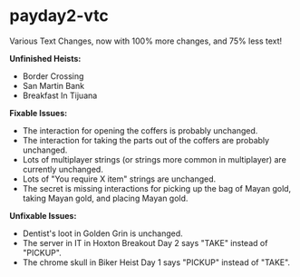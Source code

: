 # payday2-vtc
Various Text Changes, now with 100% more changes, and 75% less text!

**Unfinished Heists:**
- Border Crossing  
- San Martin Bank  
- Breakfast In Tijuana  

**Fixable Issues:**
- The interaction for opening the coffers is probably unchanged.
- The interaction for taking the parts out of the coffers are probably unchanged.
- Lots of multiplayer strings (or strings more common in multiplayer) are currently unchanged.
- Lots of "You require X item" strings are unchanged.
- The secret is missing interactions for picking up the bag of Mayan gold, taking Mayan gold, and placing Mayan gold.

**Unfixable Issues:**
- Dentist's loot in Golden Grin is unchanged.
- The server in IT in Hoxton Breakout Day 2 says "TAKE" instead of "PICKUP".
- The chrome skull in Biker Heist Day 1 says "PICKUP" instead of "TAKE".
